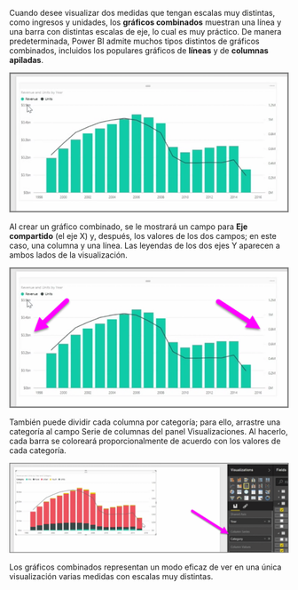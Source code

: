 Cuando desee visualizar dos medidas que tengan escalas muy distintas, como ingresos y unidades, los **gráficos combinados** muestran una línea y una barra con distintas escalas de eje, lo cual es muy práctico. De manera predeterminada, Power BI admite muchos tipos distintos de gráficos combinados, incluidos los populares gráficos de **líneas** y de **columnas apiladas**.

![](media/3-3-create-combination-charts/3-3_1.png)

Al crear un gráfico combinado, se le mostrará un campo para **Eje compartido** (el eje X) y, después, los valores de los dos campos; en este caso, una columna y una línea. Las leyendas de los dos ejes Y aparecen a ambos lados de la visualización.

![](media/3-3-create-combination-charts/3-3_2.png)

También puede dividir cada columna por categoría; para ello, arrastre una categoría al campo Serie de columnas del panel Visualizaciones. Al hacerlo, cada barra se coloreará proporcionalmente de acuerdo con los valores de cada categoría.

![](media/3-3-create-combination-charts/3-3_3.png)

Los gráficos combinados representan un modo eficaz de ver en una única visualización varias medidas con escalas muy distintas.

